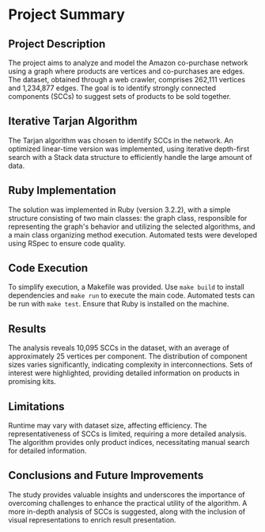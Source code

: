 # Project Summary

## Project Description
The project aims to analyze and model the Amazon co-purchase network using a graph where products are vertices and co-purchases are edges. The dataset, obtained through a web crawler, comprises 262,111 vertices and 1,234,877 edges. The goal is to identify strongly connected components (SCCs) to suggest sets of products to be sold together.

## Iterative Tarjan Algorithm
The Tarjan algorithm was chosen to identify SCCs in the network. An optimized linear-time version was implemented, using iterative depth-first search with a Stack data structure to efficiently handle the large amount of data.

## Ruby Implementation
The solution was implemented in Ruby (version 3.2.2), with a simple structure consisting of two main classes: the graph class, responsible for representing the graph's behavior and utilizing the selected algorithms, and a main class organizing method execution. Automated tests were developed using RSpec to ensure code quality.

## Code Execution
To simplify execution, a Makefile was provided. Use `make build` to install dependencies and `make run` to execute the main code. Automated tests can be run with `make test`. Ensure that Ruby is installed on the machine.

## Results
The analysis reveals 10,095 SCCs in the dataset, with an average of approximately 25 vertices per component. The distribution of component sizes varies significantly, indicating complexity in interconnections. Sets of interest were highlighted, providing detailed information on products in promising kits.

## Limitations
Runtime may vary with dataset size, affecting efficiency. The representativeness of SCCs is limited, requiring a more detailed analysis. The algorithm provides only product indices, necessitating manual search for detailed information.

## Conclusions and Future Improvements
The study provides valuable insights and underscores the importance of overcoming challenges to enhance the practical utility of the algorithm. A more in-depth analysis of SCCs is suggested, along with the inclusion of visual representations to enrich result presentation.
